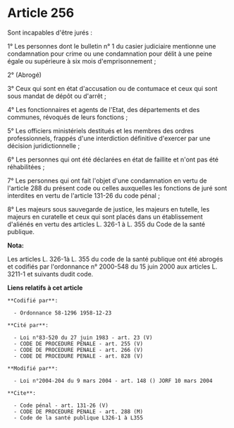 # Article 256

Sont incapables d'être jurés :

1° Les personnes dont le bulletin n° 1 du casier judiciaire mentionne une condamnation pour crime ou une condamnation pour
délit à une peine égale ou supérieure à six mois d'emprisonnement ;

2° (Abrogé) 

3° Ceux qui sont en état d'accusation ou de contumace et ceux qui sont sous mandat de dépôt ou d'arrêt ;

4° Les fonctionnaires et agents de l'Etat, des départements et des communes, révoqués de leurs fonctions ;

5° Les officiers ministériels destitués et les membres des ordres professionnels, frappés d'une interdiction définitive
d'exercer par une décision juridictionnelle ;

6° Les personnes qui ont été déclarées en état de faillite et n'ont pas été réhabilitées ;

7° Les personnes qui ont fait l'objet d'une condamnation en vertu de l'article 288 du présent code ou celles auxquelles les
fonctions de juré sont interdites en vertu de l'article 131-26 du code pénal ;

8° Les majeurs sous sauvegarde de justice, les majeurs en tutelle, les majeurs en curatelle et ceux qui sont placés dans un
établissement d'aliénés en vertu des articles L. 326-1 à L. 355 du Code de la santé publique.

**Nota:**

Les articles L. 326-1à  L. 355 du code de la santé publique ont été abrogés et codifiés par l'ordonnance n° 2000-548 du 15
juin 2000 aux articles L. 3211-1 et suivants dudit code.

**Liens relatifs à cet article**

	**Codifié par**:

	  - Ordonnance 58-1296 1958-12-23

	**Cité par**:

	  - Loi n°83-520 du 27 juin 1983 - art. 23 (V)
	  - CODE DE PROCEDURE PENALE - art. 255 (V)
	  - CODE DE PROCEDURE PENALE - art. 266 (V)
	  - CODE DE PROCEDURE PENALE - art. 828 (V)

	**Modifié par**:

	  - Loi n°2004-204 du 9 mars 2004 - art. 148 () JORF 10 mars 2004

	**Cite**:

	  - Code pénal - art. 131-26 (V)
	  - CODE DE PROCEDURE PENALE - art. 288 (M)
	  - Code de la santé publique L326-1 à L355
